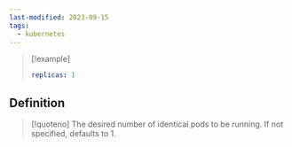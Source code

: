 ```yaml
---
last-modified: 2023-09-15
tags:
  - kubernetes
---
```

> [!example]
> ``` yaml
> replicas: 1
> ```
## Definition

> [!quoteno]
> The desired number of identical pods to be running. If not specified, defaults to 1.
